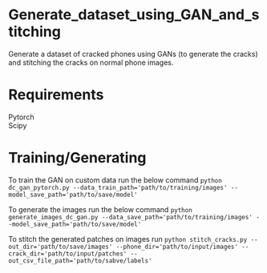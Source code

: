 # Generate_dataset_using_GAN_and_stitching
Generate a dataset of cracked phones using GANs (to generate the cracks) and stitching the cracks on normal phone images.

# Requirements
Pytorch </br>
Scipy </br>

# Training/Generating
To train the GAN on custom data run the below command
`python dc_gan_pytorch.py --data_train_path='path/to/training/images' --model_save_path='path/to/save/model'`

To generate the images run the below command
`python generate_images_dc_gan.py --data_save_path='path/to/training/images' --model_save_path='path/to/save/model'`

To stitch the generated patches on images run
`python stitch_cracks.py --out_dir='path/to/save/images' --phone_dir='path/to/input/images' --crack_dir='path/to/input/patches' --out_csv_file_path='path/to/sabve/labels'`
